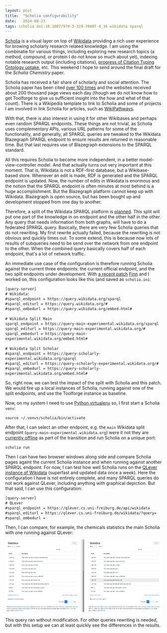 ```yaml
---
layout: post
title:  "Scholia configurability"
date:   2024-08-23
tags: scholia doi:10.1007/978-3-319-70407-4_36 wikidata sparql
---
```


[Scholia](https://scholia.toolforge.org/) is a visual layer on top of [Wikidata](https://wikidata.org/) providing
a rich user experience for browing scholarly research related knowledge. I am using the combinatie
for various things, including exploring new research topics (a method, compound, or protein I do not know so much
about yet), indexing notable research output (including citations), [progress of Citation Typing Ontology
uptake](https://chem-bla-ics.linkedchemistry.info/tag/cito), etc. This weekend I hope to send around the
final draft for the *Scholia Chemistry* paper.

Scholia has received a fair share of scholarly and social attention. The Scholia paper has been cited
[over 100 times](https://scholar.google.com/scholar?hl=en&as_sdt=0%2C5&q=scholia+wikidata&btnG=&oq=scholia) and
the websites received about 200 thousand page views each day (though we do not know how to get Toolforge
to give us sufficient insight into the how and what of that count). There is a Wikipedia template to link
to Scholia and some of projects I am involved in link Scholia for articles, such as
[WikiPathways](https://wikipathways.org/).

With that, there is also interest in using it for other Wikibases and perhaps even random SPARQL endpoints.
These things are not trivial, as Scholia uses complementary APIs, various URL patterns for some of the
functionality, and generally, all SPARQL queries are tweaked to the Wikidata Blazegraph SPARQL endpoint
to ensure results are returned in reasonable time. But that last requires use of Blazegraph extensions
to the SPARQL standard.

All this requires Scholia to become more independent, in a better model-view-controller model. And that
actually turns out very important at this moment. That is, Wikidata is not a RDF-first database, but
a Wikibase-based store. Whenever an edit is made, RDF is generated and the SPARQL endpoint is updated.
Now, the number of edits in Wikidata is enormous and the notion that the SPARQL endpoint is often minutes
at most behind is a huge accomplishment. But the Blazegraph platform cannot keep up with Wikidata.
Blazegraph is open source, but has been bought up and development stopped from one day to another.

Therefore, a split of the Wikidata SPARQL platform is [planned](https://phabricator.wikimedia.org/T337013).
This split will put one part of
the knowledge in on endpoint and the other half in the other. Any query that needs information
from both graphs, will have to do a federated SPARQL query. Basically, there are very few Scholia
queries that do not rewriting. My first rewrite actually failed, because the rewriting is not
obvious and quickly times out. To some extend, this is because now lots of results of subqueries
need to be send over the network from one endpoint to the other. When the combined query basically
covers half of each endpoint, that's a lot of network traffic.

An immediate use case of the configuration is therefore running Scholia against the current three
endpoints: the current official endpoint, and the two split endpoints under development. With
[a recent patch](https://github.com/WDscholia/scholia/pull/2515) [Finn](@fnielsen@expressional.social)
and I worked on, this configuration looks like this (and saved as `scholia.ini`:

```
[query-server]
# Wikidata:
#sparql_endpoint = https://query.wikidata.org/sparql
#sparql_editurl = https://query.wikidata.org/#
#sparql_embedurl = https://query.wikidata.org/embed.html#

# Wikidata Split Main
sparql_endpoint = https://query-main-experimental.wikidata.org/sparql
sparql_editurl = https://query-main-experimental.wikidata.org/#
sparql_embedurl = https://query-main-experimental.wikidata.org/embed.html#

# Wikidata Split Scholar
#sparql_endpoint = https://query-scholarly-experimental.wikidata.org/sparql
#sparql_editurl = https://query-scholarly-experimental.wikidata.org/#
#sparql_embedurl = https://query-scholarly-experimental.wikidata.org/embed.html#
```

So, right now, we can test the impact of the split with Scholia and this patch.
We would fire up a local instances of Scholia, running against one of the
split endpoints, and use the Toolforge instance as baseline.

Now, on my system I need to use [Python virtualenv](https://python.land/virtual-environments/virtualenv)
so, I first start a Scholia `venv`:

```shell
source ~/.venvs/scholia/bin/activate
```

After that, I can select an other endpoint, e.g. the `main` Wikidata split endpoint (`query-main-experimental.wikidata.org`)
were it not they are [currently offline](https://phabricator.wikimedia.org/T371833) as part of the transition
and run Scholia on a unique port:

```shell
scholia run
```

Then I can have two browser windows along side and compare Scholia pages againt the current
Scholia instance and when running against another SPARQL endpoint. For now, I can test how well
Scholia runs on the [QLever instance of Wikidata](qlever.cs.uni-freiburg.de/wikidata) (superfast and
updated data once a week). Here the configuration I have is not entirely complete, and many
SPARQL queries do not work against QLever, including anything with graphical depiction. But
that said, I can use this configuration:

```
[query-server]
# QLever
#sparql_endpoint = https://qlever.cs.uni-freiburg.de/api/wikidata
#sparql_editurl = https://qlever.cs.uni-freiburg.de/wikidata/?query=
#sparql_embedurl = 
```

Then, I can compare, for example, the chemicals statistics the main Scholia with one running
against QLever:

![](/assets/images/scholia_comparison.png)

This query ran without modification. For other queries rewriting is needed, but with this
setup we can at least quickly see the differences in the results.
